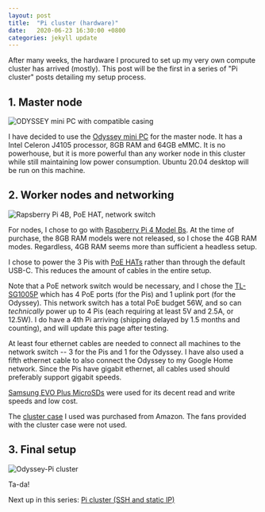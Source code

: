 ```yaml
---
layout: post
title:  "Pi cluster (hardware)"
date:   2020-06-23 16:30:00 +0800
categories: jekyll update
---
```


After many weeks, the hardware I procured to set up my very own compute cluster has arrived (mostly). This post will be the first in a series of "Pi cluster" posts detailing my setup process.

## 1. Master node

![ODYSSEY mini PC with compatible casing](https://zyf0717.github.io/assets/images/odyssey.jpg)

I have decided to use the [Odyssey mini PC](https://www.seeedstudio.com/ODYSSEY-X86J4105864-p-4447.html) for the master node. It has a Intel Celeron J4105 processor, 8GB RAM and 64GB eMMC. It is no powerhouse, but it is more powerful than any worker node in this cluster while still maintaining low power consumption. Ubuntu 20.04 desktop will be run on this machine.

## 2. Worker nodes and networking

![Rapsberry Pi 4B, PoE HAT, network switch](https://zyf0717.github.io/assets/images/pi-cluster.jpg)

For nodes, I chose to go with [Raspberry Pi 4 Model Bs](https://www.raspberrypi.org/products/raspberry-pi-4-model-b/). At the time of purchase, the 8GB RAM models were not released, so I chose the 4GB RAM modes. Regardless, 4GB RAM seems more than sufficient a headless setup.

I chose to power the 3 Pis with [PoE HATs](https://www.raspberrypi.org/products/poe-hat/) rather than through the default USB-C. This reduces the amount of cables in the entire setup.

Note that a PoE network switch would be necessary, and I chose the [TL-SG1005P](https://www.tp-link.com/us/business-networking/unmanaged-switch/tl-sg1005p/) which has 4 PoE ports (for the Pis) and 1 uplink port (for the Odyssey). This network switch has a total PoE budget 56W, and so can *technically* power up to 4 Pis (each requiring at least 5V and 2.5A, or 12.5W). I do have a 4th Pi arriving (shipping delayed by 1.5 months and counting), and will update this page after testing.

At least four ethernet cables are needed to connect all machines to the network switch -- 3 for the Pis and 1 for the Odyssey. I have also used a fifth ethernet cable to also connect the Odyssey to my Google Home network. Since the Pis have gigabit ethernet, all cables used should preferably support gigabit speeds.

[Samsung EVO Plus MicroSDs](https://www.samsung.com/sg/memory-storage/evo-plus-microsd-card-with-sd-adapter-100/MB-MC64GAAPC/) were used for its decent read and write speeds and low cost.

The [cluster case](https://www.amazon.sg/dp/B07MW3GM1T/ref=pe_12283492_374736162_TE_item) I used was purchased from Amazon. The fans provided with the cluster case were not used.

## 3. Final setup

![Odyssey-Pi cluster](https://zyf0717.github.io/assets/images/odyssey-pi-cluster.jpg)

Ta-da!

Next up in this series: [Pi cluster (SSH and static IP)](https://zyf0717.github.io/jekyll/update/2020/06/23/pi-ssh-ip.html)